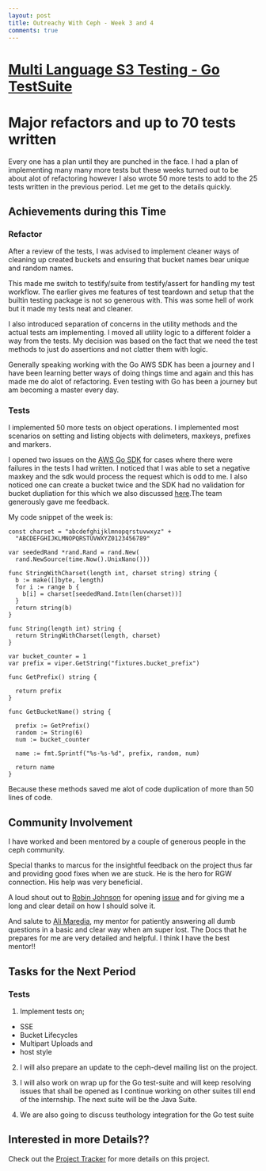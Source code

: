 ```yaml
---
layout: post
title: Outreachy With Ceph - Week 3 and 4
comments: true
---
```



# [Multi Language S3 Testing - Go TestSuite]()

# Major refactors and up to 70 tests written

Every one has a plan until they are punched in the face. I had a plan of implementing many many more tests but these weeks turned out to be about alot of refactoring however I also wrote 50 more tests to add to the 25 tests written in the previous period. Let me get to the details quickly.

## Achievements during this Time

### Refactor

After a review of the tests, I was advised to implement cleaner ways of cleaning up created buckets and ensuring that bucket names bear unique and random names.

This made me switch to testify/suite from testify/assert for handling my test workflow. The earlier gives me features of test teardown and setup that the builtin testing package is not so generous with. This was some hell of work but it made my tests neat and cleaner.

I also introduced separation of concerns in the utility methods and the actual tests am implementing. I moved all utility logic to a different folder a way from the tests. My decision was based on the fact that we need the test methods to just do assertions and not clatter them with logic.

Generally speaking working with the Go AWS SDK has been a journey and I have been learning better ways of doing things time and again and this has made me do alot of refactoring. Even testing with Go has been a journey but am becoming a master every day.

### Tests

I implemented 50 more tests on object operations. I implemented most scenarios on setting and listing objects with delimeters, maxkeys, prefixes and markers.

I opened two issues on the [AWS Go SDK](https://github.com/aws/aws-sdk-go/issues/created_by/nanjekyejoannah) for cases where there were failures in the tests I had written. I noticed that I was able to set a negative maxkey and the sdk would process the request which is odd to me. I also noticed one can create a bucket twice and the SDK had no validation for bucket dupliation for this which we also discussed [here](https://github.com/aws/aws-sdk-go/issues/1362).The team generously gave me feedback. 

My code snippet of the week is:

	const charset = "abcdefghijklmnopqrstuvwxyz" +  
	  "ABCDEFGHIJKLMNOPQRSTUVWXYZ0123456789"

	var seededRand *rand.Rand = rand.New(  
	  rand.NewSource(time.Now().UnixNano()))

	func StringWithCharset(length int, charset string) string {  
	  b := make([]byte, length)
	  for i := range b {
	    b[i] = charset[seededRand.Intn(len(charset))]
	  }
	  return string(b)
	}

	func String(length int) string {  
	  return StringWithCharset(length, charset)
	}

	var bucket_counter = 1
	var prefix = viper.GetString("fixtures.bucket_prefix")

	func GetPrefix() string {

	  return prefix
	}

	func GetBucketName() string {

	  prefix := GetPrefix()
	  random := String(6) 
	  num := bucket_counter

	  name := fmt.Sprintf("%s-%s-%d", prefix, random, num)

	  return name
	}

Because these methods saved me alot of code duplication of more than 50 lines of code.

## Community Involvement

I have worked and been mentored by a couple of generous people in the ceph community. 

Special thanks to marcus for the insightful feedback on the project thus far and providing good fixes when we are stuck. He is the hero for RGW connection. His help was very beneficial.

A loud shout out to  [Robin Johnson](https://github.com/robbat2) for opening [issue](https://github.com/nanjekyejoannah/go_s3tests/issues/1) and for giving me a long and clear detail on how I should solve it.

And salute to [Ali Maredia](https://github.com/alimaredia), my mentor for patiently answering all dumb questions in a basic and clear way when am super lost. The Docs that he prepares for me are very detailed and helpful. I think I have the best mentor!!

## Tasks for the Next Period

### Tests

1. Implement tests on;

+ SSE
+ Bucket Lifecycles
+ Multipart Uploads and
+ host style

2. I will also prepare an update to the ceph-devel mailing list on the project.

3. I will also work on wrap up for the Go test-suite and will keep resolving issues that shall be opened as I continue working on other suites till end of the internship. The next suite will be the Java Suite.

4. We are also going to discuss teuthology integration for the Go test suite

## Interested in more Details??

Check out the [Project Tracker](https://github.com/nanjekyejoannah/Outreachy-RGW-testing) for more details on this project.

